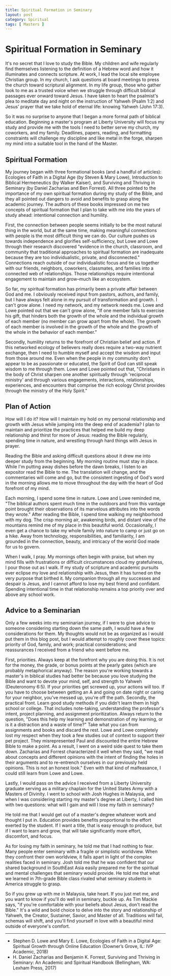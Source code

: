 ```yaml
---
title: Spiritual Formation in Seminary
layout: post
category: Spiritual
tags: [ Masters ]
---
```

# Spiritual Formation in Seminary
It's no secret that I love to study the Bible. My children and wife regularly find themselves listening to the definition of a Hebrew word and how it illuminates and connects scripture. At work, I lead the local site employee Christian group. In my church, I ask questions at board meetings to press the church toward scriptural alignment. In my life group, those who gather look to me as a trusted voice when we struggle through difficult biblical passages ever onward toward Jesus. I have taken to heart the psalmist's plea to meditate day and night on the instruction of Yahweh (Psalm 1:2) and Jesus' prayer that we take hold of eternal life: knowing Yahweh (John 17:3).

So it was no surprise to anyone that I began a more formal path of biblical education. Beginning a master's program at Liberty University will focus my study and provide me with the tools I need to better serve my church, my coworkers, and my family. Deadlines, papers, reading, and formatting constraints will challenge my discipline and like metal in the forge, sharpen my mind into a suitable tool in the hand of the Master.
	
## Spiritual Formation
My journey began with three formational books (and a handful of articles): Ecologies of Faith in a Digital Age (by Steven & Mary Lowe), Introduction to Biblical Hermeneutics (by Walker Kaiser), and Surviving and Thriving in Seminary (by Daniel Zacharias and Ben Forrest). All three pointed to the importance of my own spiritual formation during my study of the Bible, and they all pointed out dangers to avoid and benefits to grasp along the academic journey. The authors of these books impressed on me two concepts of spiritual formation that I plan to take with me into the years of study ahead: intentional connection and humility.

First, the connection between people seems initially to be the most natural thing in the world, but at the same time, making meaningful connections with people is the most difficult thing we can do. Our culture pushes us towards independence and glorifies self-sufficiency, but Lowe and Lowe through their research discovered "evidence in the church, classroom, and community that traditional approaches to spiritual formation are inadequate because they are too individualistic, private, and disconnected." Connections reach outside of our individualistic focus and tie us together with our friends, neighbors, coworkers, classmates, and families into a connected web of relationships. Those relationships require intentional engagement to maintain and grow–much like an ecosystem.

So far, my spiritual formation has primarily been a private affair between God and me. I obviously received input from pastors, authors, and family, but I have always felt alone in my pursuit of transformation and growth. I can't grow alone. I need my network, and my network needs me. Lowe and Lowe pointed out that we can't grow alone, "If one member fails to exercise his gift, that hinders both the growth of the whole and the individual growth of each member (no member can grow apart from the whole). The growth of each member is involved in the growth of the whole and the growth of the whole in the behavior of each member."  

Secondly, humility returns to the forefront of Christian belief and action. If this networked ecology of believers really does require a two-way nutrient exchange, then I need to humble myself and accept the wisdom and input from those around me. Even when the people in my community don't appear to be as passionate or educated, the Spirit of God can still speak wisdom to me through them. Lowe and Lowe pointed out that, "Christians in the body of Christ sharpen one another spiritually through 'reciprocal ministry' and through various engagements, interactions, relationships, experiences, and encounters that comprise the rich ecology Christ provides through the ministry of the Holy Spirit."

## Plan of Action
How will I do it? How will I maintain my hold on my personal relationship and growth with Jesus while jumping into the deep end of academia? I plan to maintain and prioritize the practices that helped me build my deep relationship and thirst for more of Jesus: reading the Bible regularly, spending time in nature, and wrestling through hard things with Jesus in prayer.

Reading the Bible and asking difficult questions about it drew me into deeper study from the beginning. My morning routine must stay in place. While I'm putting away dishes before the dawn breaks, I listen to an expositor read the Bible to me. The translation will change, and the commentaries will come and go, but the consistent ingesting of God's word in the morning allows me to move throughout the day with the heart of God forefront of my mind.

Each morning, I spend some time in nature. Lowe and Lowe reminded me, "The biblical authors spent much time in the outdoors and from this vantage point brought their observations of its marvelous attributes into the words they wrote." After reading the Bible, I spend time walking my neighborhood with my dog. The crisp morning air, awakening birds, and distant view of the mountains remind me of my place in this beautiful world. Occasionally, I even get a chance to take my whole family into nature to camp or just go on a hike. Away from technology, responsibilities, and familiarity, I am grounded in the connection, beauty, and intricacy of the world God made for us to govern.

When I walk, I pray. My mornings often begin with praise, but when my mind fills with frustrations or difficult circumstances cloud my gratefulness, I pour those out as I walk. If my study of scripture and academic pursuits ever eclipse my love and relationship with Jesus, then it has turned on the very purpose that birthed it. My companion through all my successes and despair is Jesus, and I cannot afford to lose my best friend and confidant. Spending intentional time in that relationship remains a top priority over and above any school work.

## Advice to a Seminarian
Only a few weeks into my seminarian journey, if I were to give advice to someone considering starting down the same path, I would have a few considerations for them. My thoughts would not be as organized as I would put them in this blog post, but I would attempt to roughly cover these topics: priority of God, family, and work; practical considerations; and reassurances I received from a friend who went before me.

First, priorities. Always keep at the forefront why you are doing this. It is not for the money, the grade, or bonus points at the pearly gates (which are probably metaphorical anyway). The reason you're working towards a master's in biblical studies had better be because you love studying the Bible and want to devote your mind, self, and strength to Yahweh (Deuteronomy 6:5). If your priorities get screwed up, your actions will too. If you have to choose between getting an A and going on date night or caring for your neighbor, you've messed up, you're off the path.
Secondly, the practical front. Learn good study methods if you didn't learn them in high school or college. That includes note-taking, understanding the professor's intent, project planning, and assignment prioritization. Always return to the question, "Does this help my learning and demonstration of my learning, or is it a distraction and a waste of time?" Take what you can from assignments and books and discard the rest. Lowe and Lowe completely lost my respect when they took a few studies out of context to support their pet project. They misrepresented Paul and discounted the entire Hebrew Bible to make a point. As a result, I went on a weird side quest to take them down. Zacharias and Forrest characterized it well when they said, "we read about concepts and different opinions with the intent of finding the holes in their arguments and to re-entrench ourselves in our previously held opinions. This is not an honest look." Even with that kind of malfeasance, I could still learn from Lowe and Lowe.

Lastly, I would pass on the advice I received from a Liberty University graduate serving as a military chaplain for the United States Army with a Masters of Divinity. I went to school with Josh Hughes in Malaysia, and when I was considering starting my master's degree at Liberty, I called him with two questions: what will I gain and will I lose my faith in seminary?

He told me that I would get out of a master's degree whatever work and thought I put in. Education provides benefits proportional to the effort exerted by the student. If I want a title, that is easy enough to produce, but if I want to learn and grow, that will take significantly more effort, discomfort, and focus.

As for losing my faith in seminary, he told me that I had nothing to fear. Many people enter seminary with a fragile or simplistic worldview. When they confront their own worldview, it falls apart in light of the complex realities faced in seminary. Josh told me that he was confident that our shared background in SouthEast Asia easily prepared me for the spiritual and mental challenges that seminary would provide. He told me that what we learned in 7th-grade Bible class rivaled what seminary students in America struggle to grasp.

So if you grew up with me in Malaysia, take heart. If you just met me, and you want to know if you'll do well in seminary, buckle up. As Tim Mackie says, "if you're comfortable with your beliefs about Jesus, don't read the Bible." It's a wild and bold choice to delve into the story and relationship of Yahweh, the Creator, Sustainer, Savior, and Master of all. Traditions will fail, schemas will shift, and you'll find yourself in love with a beautiful mind outside of everyone's comfort.

---

* Stephen D. Lowe and Mary E. Lowe, Ecologies of Faith in a Digital Age: Spiritual Growth through Online Education (Downer’s Grove, IL: IVP Academic, 2018)
* H. Daniel Zacharias and Benjamin K. Forrest, Surviving and Thriving in Seminary: An Academic and Spiritual Handbook (Bellingham, WA: Lexham Press, 2017)